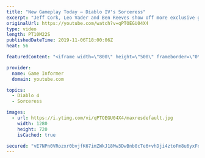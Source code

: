 ```yaml
---
title: "New Gameplay Today – Diablo IV's Sorceress"
excerpt: "Jeff Cork, Leo Vader and Ben Reeves show off more exclusive gameplay of Diablo IV, which can be viewed without commentary at ..."
originalUrl: https://youtube.com/watch?v=qPTOEGU04X4
type: video
length: PT10M22S
publishedDateTime: 2019-11-06T18:00:06Z
heat: 56

featuredContent: "<iframe width=\"800\" height=\"500\" frameborder=\"0\" src=\"https://www.youtube.com/embed/qPTOEGU04X4\" allow=\"accelerometer; autoplay; encrypted-media; gyroscope; picture-in-picture\" allowfullscreen></iframe>"

provider:
  name: Game Informer
  domain: youtube.com

topics:
  - Diablo 4
  - Sorceress

images:
  - url: https://i.ytimg.com/vi/qPTOEGU04X4/maxresdefault.jpg
    width: 1280
    height: 720
    isCached: true

secured: "vE7NPn0VRozxr0bvjfK67imZWkJ18Mw3DwBnb0cTe6+vhDji4ztoFm8u6yxFom97aViTD7dvbyQTSWnJJr5+kVkw9zPeKcs0OXFlyn3Z8/BxLW4R5ZbcckB2IUUgDeFu2rlCYtAk7ChF5dflxmn5EW22Q2QPk37D+VBU+uhLTHHjcJYUyuB+taS3GKlxvwKjOOIuzMMzi+RKBp+7hEbZCQXxZGUPwSn8K69kZlig739EvyqkwYrcZ5E6rDgoKmpDBySppR3c8I3vu77dRJ2R4e57WUMJGXt/puo+VV+LCY5yxWqVvwiK6k/XJ27fzP0VLIZ8q4iRNOHVSkTaRI3D4NQzPeLqdYhHQgqqe6sEHRIg3wlN5hX6vl9r/8S5YBM5Uq22/uWL2mAj7YSoSeNf9egrz0cgTFlRwc/xl+RJpSiR2V7nKUPy6qWcNS73BTdg;4/eKmf6+1bn+CpmV8uNt0A=="
---
```


